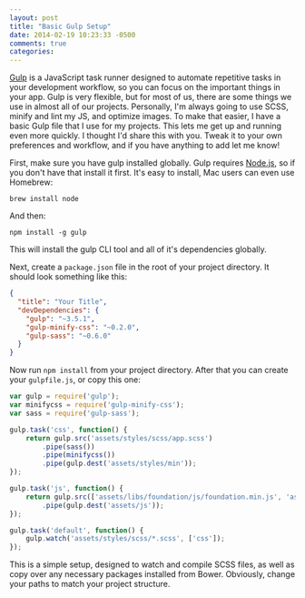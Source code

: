 ```yaml
---
layout: post
title: "Basic Gulp Setup"
date: 2014-02-19 10:23:33 -0500
comments: true
categories: 
---
```


[Gulp](http://www.gulpjs.com) is a JavaScript task runner designed to automate repetitive tasks in your development workflow, so you can focus on the important things in your app. Gulp is very flexible, but for most of us, there are some things we use in almost all of our projects. Personally, I'm always going to use SCSS, minify and lint my JS, and optimize images. To make that easier, I have a basic Gulp file that I use for my projects. This lets me get up and running even more quickly. I thought I'd share this with you. Tweak it to your own preferences and workflow, and if you have anything to add let me know!
<!--more-->
First, make sure you have gulp installed globally. Gulp requires [Node.js](http://www.nodejs.org), so if you don't have that install it first. It's easy to install, Mac users can even use Homebrew: 

`brew install node`

And then:

`npm install -g gulp`

This will install the gulp CLI tool and all of it's dependencies globally.

Next, create a `package.json` file in the root of your project directory. It should look something like this:
``` json
{
  "title": "Your Title",
  "devDependencies": {
    "gulp": "~3.5.1",
    "gulp-minify-css": "~0.2.0",
    "gulp-sass": "~0.6.0"
  }
}
```
Now run `npm install` from your project directory. After that you can create your `gulpfile.js`, or copy this one:
``` javascript
var gulp = require('gulp');
var minifycss = require('gulp-minify-css');
var sass = require('gulp-sass');

gulp.task('css', function() {
	return gulp.src('assets/styles/scss/app.scss')
		.pipe(sass())
		.pipe(minifycss())
		.pipe(gulp.dest('assets/styles/min'));
});

gulp.task('js', function() {
	return gulp.src(['assets/libs/foundation/js/foundation.min.js', 'assets/libs/moment/min/moment.min.js'])
		.pipe(gulp.dest('assets/js'));
});

gulp.task('default', function() {
	gulp.watch('assets/styles/scss/*.scss', ['css']);
});
```
This is a simple setup, designed to watch and compile SCSS files, as well as copy over any necessary packages installed from Bower. Obviously, change your paths to match your project structure.
